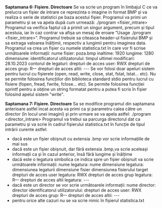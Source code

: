 **Saptamana 6: Fișiere. Directoare**
Se va scrie un program în limbajul C ce va prelucra un fișier de intrare ce reprezinta o
imagine in format BMP și va realiza o serie de statistici pe baza acestui fișier. Programul
va primi un parametru și se va apela după cum urmează:
            ./program <fisier_intrare>
Programul va verifica faptul că a primit un singur argument, precum și tipul acestuia, iar
în caz contrar va afișa un mesaj de eroare 
            ”Usage ./program <fisier_intrare>”.
Programul trebuie sa citeasca header-ul fisierului BMP și sa extraga valoarea înălțimii,
respectiv a lungimii pentru imaginea data.
Programul va crea un fișier cu numele statistica.txt în care vor fi scrise
următoarele informații:
    nume fisier: poza.bmp
    inaltime: 1920
    lungime: 1280
    dimensiune: <dimensiune in octeti>
    identificatorul utilizatorului: <user id>
    timpul ultimei modificari: 28.10.2023
    contorul de legaturi: <numar legaturi>
    drepturi de acces user: RWX
    drepturi de acces grup: R–-
    drepturi de acces altii: ---
Se vor folosi doar apeluri sistem pentru lucrul cu fișierele (open, read, write, close, stat,
fstat, lstat... etc). Nu se permite folosirea funcțiilor din biblioteca standard stdio pentru
lucrul cu fisiere (fopen, fread, fwrite, fclose... etc). Se permite folosirea funcției sprintf
pentru a obține un string formatat pentru a putea fi scris în fișier folosind apelul sistem
"write".

**Saptamana 7: Fișiere. Directoare**
Sa se modifice programul din saptamana anterioare astfel incat acesta va primi ca și
parametru calea către un director (în locul unei imagini) și prin urmare se va apela astfel:
              ./program <director_intrare>
Programul va trebui sa parcurga directorul dat ca parametru și va scrie în cadrul fișierului
statistica.txt în funcție de tipul intrării curente astfel:
- dacă este un fișier obișnuit cu extensia .bmp vor scrie informațiile de mai sus
- dacă este un fișier obișnuit, dar fără extensia .bmp,va scrie aceleași informații
ca și în cazul anterior, însă fără lungime și înălțime
- dacă este o legatura simbolica ce indica spre un fișier obișnuit va scrie
următoarele informații:
    nume legatura: nume
    dimensiune legatura: dimensiunea legaturii
    dimensiune fisier dimensiunea fisierului target
    drepturi de acces user legatura: RWX
    drepturi de acces grup legatura: R–-
    drepturi de acces altii legatura: ---
- dacă este un director se vor scrie următoarele informații:
    nume director: director
    identificatorul utilizatorului: <user id>
    drepturi de acces user: RWX
    drepturi de acces grup: R–-
    drepturi de acces altii: ---
- pentru orice alte cazuri nu se va scrie nimic în fișierul statistica.txt
